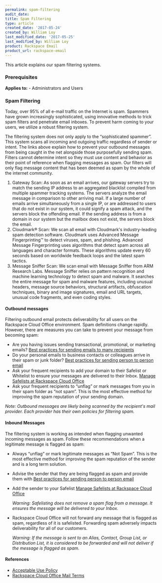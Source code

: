 ```yaml
---
permalink: spam-filtering
audit_date:
title: Spam Filtering
type: article
created_date: '2017-05-24'
created_by: William Loy
last_modified_date: '2017-05-25'
last_modified_by: William Loy
product: Rackspace Email
product_url: rackspace-email
---
```


This article explains our spam filtering systems.

### Prerequisites
**Applies to:** - Administrators and Users



### Spam Filtering
Today, over 95% of all e-mail traffic on the Internet is spam. Spammers have grown increasingly sophisticated, using innovative methods to trick spam filters and penetrate email inboxes. To prevent harm coming to your users, we utilize a robust filtering system.

The filtering system does not only apply to the “sophisticated spammer”. This system scans all incoming and outgoing traffic regardless of sender or intent. The links above explain how to prevent your outbound messages from being caught in the net alongside those purposefully sending spam. Filters cannot determine intent so they must use content and behavior as their point of reference when flagging messages as spam. Our filters will only flag message content that has been deemed as spam by the whole of the internet community.


1.	Gateway Scan: As soon as an email arrives, our gateway servers try to match the sending IP address to an aggregated blacklist compiled from multiple spammer tracking systems. The servers analyze the email message in comparison to other arriving mail. If a large number of emails arrive simultaneously from a single IP, or are addressed to users that do not exist in our system, it could signify a spam attack, and the servers block the offending email. If the sending address is from a domain in our system but the mailbox does not exist, the servers block the email.
2.	Cloudmark® Scan: We scan all email with Cloudmark's industry-leading spam detection software. Cloudmark uses Advanced Message Fingerprinting™ to detect viruses, spam, and phishing. Advanced Message Fingerprinting uses algorithms that detect spam across all languages and character formats. These algorithms update every 60 seconds based on worldwide feedback loops and the latest spam tactics.
3.	Message Sniffer Scan: We scan email with Message Sniffer from ARM Research Labs. Message Sniffer relies on pattern recognition and machine learning technology to detect spam and malware. It searches the entire message for spam and malware features, including unusual headers, message source behaviors, structural artifacts, obfuscation techniques, binary and image signatures, email and URL targets, unusual code fragments, and even coding styles.


#### Outbound messages
Filtering outbound email protects deliverability for all users on the Rackspace Cloud Office environment.
Spam definitions change rapidly. However, there are measures you can take to prevent your message from becoming spam:

- Are you having issues sending transactional, promotional, or marketing emails? [Best practices for sending emails to many recipients](/how-to/best-practices-for-sending-emails-to-many-recipients/)
- Do your personal emails to business contacts or colleagues arrive in their spam or junk folder? [Best practices for sending person to person email](/how-to/best-practices-for-sending-person-to-person-email/)
- Ask your frequent recipients to add your domain to their Safelist or Whitelist to ensure your messages are delivered to their Inbox. [Manage Safelists at Rackspace Cloud Office](/how-to/spam-preferences-safe-lists-and-black-list-in-rackspace-email/#manage-safelists)
- Ask your frequent recipients to “unflag” or mark messages from you in their spam folder as “not spam”. This is the most effective method for improving the spam reputation of your sending domain.

*Note: Outbound messages are likely being scanned by the recipient's mail provider. Each provider has their own policies for filtering spam.*


#### Inbound Messages
The filtering system is working as intended when flagging unwanted incoming messages as spam.  Follow these recommendations when a legitimate message is flagged as spam:

- Always “unflag” or mark legitimate messages  as “Not Spam”. This is the most effective method for improving the spam reputation of the sender and is a long term solution.
- Advise the sender that they are being flagged as spam and provide them with [Best practices for sending person to person email](/how-to/best-practices-for-sending-person-to-person-email/)
- Add the sender to your Safelist [Manage Safelists at Rackspace Cloud Office](/how-to/spam-preferences-safe-lists-and-black-list-in-rackspace-email/#manage-safelists)

    *Warning: Safelisting does not remove a spam flag from a message. It ensures the message will be delivered to your Inbox.*
- Rackspace Cloud Office will not forward any message that is flagged as spam, regardless of it is safelisted. Forwarding spam adversely impacts deliverability for all of our customers.

    *Warning: If the message is sent to an Alias, Contact, Group List, or Distribution List, it is considered to be forwarded and will not deliver if the message is flagged as spam.*



#### References
- [Acceptable Use Policy](https://www.rackspace.com/information/legal/aup?_ga=2.75345873.298003222.1495221511-62538955.1439921553)
- [Rackspace Cloud Office Mail Terms](https://www.rackspace.com/information/legal/mailterms)
